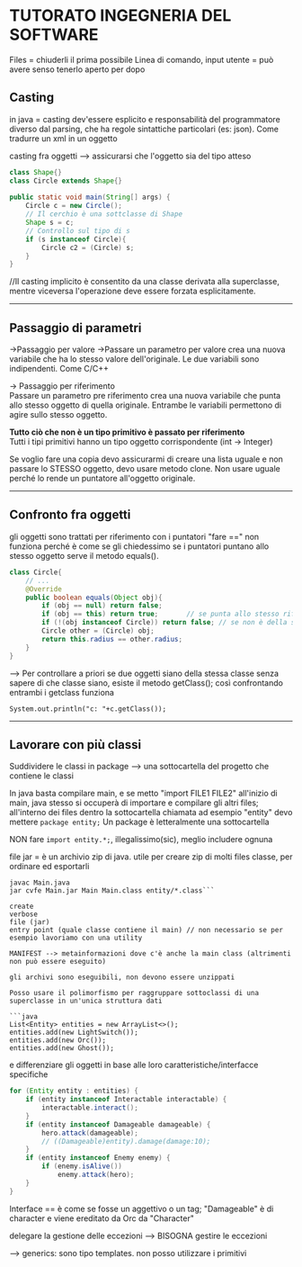 # TUTORATO INGEGNERIA DEL SOFTWARE

Files = chiuderli il prima possibile
Linea di comando, input utente = può avere senso tenerlo aperto per dopo

## Casting

in java = casting dev'essere esplicito e responsabilità del programmatore
diverso dal parsing, che ha regole sintattiche particolari (es: json). Come tradurre un xml in un oggetto

casting fra oggetti --> assicurarsi che l'oggetto sia del tipo atteso

```java
class Shape{}
class Circle extends Shape{}
    
public static void main(String[] args) {
    Circle c = new Circle();
    // Il cerchio è una sottclasse di Shape
    Shape s = c;
    // Controllo sul tipo di s
    if (s instanceof Circle){
        Circle c2 = (Circle) s;
    }
}
```

//Il casting implicito è consentito da una classe derivata alla superclasse, mentre viceversa l'operazione deve essere forzata esplicitamente.  

---

## Passaggio di parametri

->Passaggio per valore
    ->Passare un parametro per valore crea una nuova variabile che ha lo stesso valore dell'originale. Le due variabili sono indipendenti. Come C/C++  
  
-> Passaggio per riferimento  
    Passare un parametro pre riferimento crea una nuova variabile che punta allo stesso oggetto di quella originale.
    Entrambe le variabili permettono di agire sullo stesso oggetto.  

**Tutto ciò che non è un tipo primitivo è passato per riferimento**  
Tutti i tipi primitivi hanno un tipo oggetto corrispondente (int -> Integer)

Se voglio fare una copia devo assicurarmi di creare una lista uguale e non passare lo STESSO oggetto, devo usare metodo clone. Non usare uguale perché lo rende un puntatore all'oggetto originale.  

---

## Confronto fra oggetti

gli oggetti sono trattati per riferimento con i puntatori
"fare ==" non funziona perché è come se gli chiedessimo se i puntatori puntano allo stesso oggetto
serve il metodo equals().  

```java
class Circle{
    // ...
    @Override
    public boolean equals(Object obj){
        if (obj == null) return false;
        if (obj == this) return true;       // se punta allo stesso riferimento/stesso oggetto
        if (!(obj instanceof Circle)) return false; // se non è della stessa classe allora sicuramente sono diversi
        Circle other = (Circle) obj;            
        return this.radius == other.radius;
    }
}
```

--> Per controllare a priori se due oggetti siano della stessa classe senza sapere di che classe siano, esiste il metodo getClass(); così confrontando entrambi i getclass funziona  

```System.out.println("c: "+c.getClass());```
  
---

## Lavorare con più classi  

Suddividere le classi in package --> una sottocartella del progetto che contiene le classi

In java basta compilare main, e se  metto  "import FILE1 FILE2" all'inizio di main, java stesso si occuperà di importare e compilare gli altri files; all'interno dei files dentro la sottocartella chiamata ad esempio "entity" devo mettere ```package entity;``` 
Un package è letteralmente una sottocartella

NON fare ```import entity.*;```, illegalissimo(sic), meglio includere ognuna  

file jar = è un archivio zip di java. utile per creare zip di molti files classe, per ordinare ed esportarli

```
javac Main.java
jar cvfe Main.jar Main Main.class entity/*.class```

create
verbose
file (jar)
entry point (quale classe contiene il main) // non necessario se per esempio lavoriamo con una utility

MANIFEST --> metainformazioni dove c'è anche la main class (altrimenti non può essere eseguito)

gli archivi sono eseguibili, non devono essere unzippati

Posso usare il polimorfismo per raggruppare sottoclassi di una superclasse in un'unica struttura dati  

```java
List<Entity> entities = new ArrayList<>();
entities.add(new LightSwitch());
entities.add(new Orc());
entities.add(new Ghost());
```

e differenziare gli oggetti in base alle loro caratteristiche/interfacce specifiche 

```java
for (Entity entity : entities) {
    if (entity instanceof Interactable interactable) {
        interactable.interact();
    }
    if (entity instanceof Damageable damageable) {
        hero.attack(damageable);
        // ((Damageable)entity).damage(damage:10);
    }
    if (entity instanceof Enemy enemy) {
        if (enemy.isAlive())
            enemy.attack(hero);
    }
}
```

Interface == è come se fosse un aggettivo o un tag; "Damageable" è di character e viene ereditato da Orc da "Character"

delegare la gestione delle eccezioni --> BISOGNA gestire le eccezioni

--> generics: sono tipo templates. non  posso utilizzare i primitivi